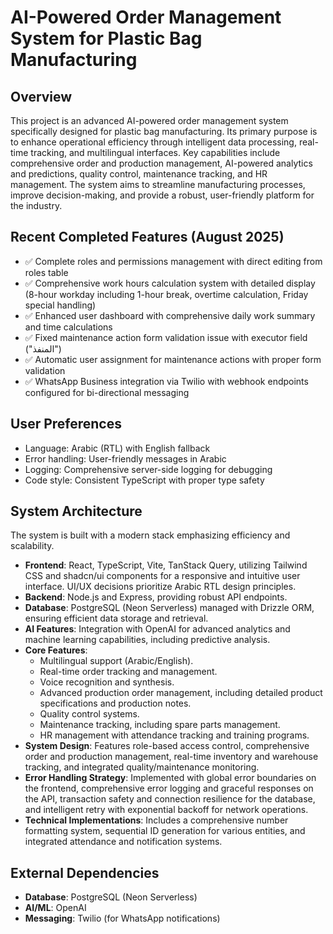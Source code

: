 # AI-Powered Order Management System for Plastic Bag Manufacturing

## Overview
This project is an advanced AI-powered order management system specifically designed for plastic bag manufacturing. Its primary purpose is to enhance operational efficiency through intelligent data processing, real-time tracking, and multilingual interfaces. Key capabilities include comprehensive order and production management, AI-powered analytics and predictions, quality control, maintenance tracking, and HR management. The system aims to streamline manufacturing processes, improve decision-making, and provide a robust, user-friendly platform for the industry.

## Recent Completed Features (August 2025)
- ✅ Complete roles and permissions management with direct editing from roles table
- ✅ Comprehensive work hours calculation system with detailed display (8-hour workday including 1-hour break, overtime calculation, Friday special handling)
- ✅ Enhanced user dashboard with comprehensive daily work summary and time calculations
- ✅ Fixed maintenance action form validation issue with executor field ("المنفذ")
- ✅ Automatic user assignment for maintenance actions with proper form validation
- ✅ WhatsApp Business integration via Twilio with webhook endpoints configured for bi-directional messaging

## User Preferences
- Language: Arabic (RTL) with English fallback
- Error handling: User-friendly messages in Arabic
- Logging: Comprehensive server-side logging for debugging
- Code style: Consistent TypeScript with proper type safety

## System Architecture
The system is built with a modern stack emphasizing efficiency and scalability.
-   **Frontend**: React, TypeScript, Vite, TanStack Query, utilizing Tailwind CSS and shadcn/ui components for a responsive and intuitive user interface. UI/UX decisions prioritize Arabic RTL design principles.
-   **Backend**: Node.js and Express, providing robust API endpoints.
-   **Database**: PostgreSQL (Neon Serverless) managed with Drizzle ORM, ensuring efficient data storage and retrieval.
-   **AI Features**: Integration with OpenAI for advanced analytics and machine learning capabilities, including predictive analysis.
-   **Core Features**:
    -   Multilingual support (Arabic/English).
    -   Real-time order tracking and management.
    -   Voice recognition and synthesis.
    -   Advanced production order management, including detailed product specifications and production notes.
    -   Quality control systems.
    -   Maintenance tracking, including spare parts management.
    -   HR management with attendance tracking and training programs.
-   **System Design**: Features role-based access control, comprehensive order and production management, real-time inventory and warehouse tracking, and integrated quality/maintenance monitoring.
-   **Error Handling Strategy**: Implemented with global error boundaries on the frontend, comprehensive error logging and graceful responses on the API, transaction safety and connection resilience for the database, and intelligent retry with exponential backoff for network operations.
-   **Technical Implementations**: Includes a comprehensive number formatting system, sequential ID generation for various entities, and integrated attendance and notification systems.

## External Dependencies
-   **Database**: PostgreSQL (Neon Serverless)
-   **AI/ML**: OpenAI
-   **Messaging**: Twilio (for WhatsApp notifications)